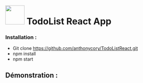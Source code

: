 # <img width="60" src="https://upload.wikimedia.org/wikipedia/commons/thumb/a/a7/React-icon.svg/1280px-React-icon.svg.png"> TodoList React App

### Installation :
- Git clone https://github.com/anthonycory/TodoListReact.git <br>
- npm install
- npm start

## Démonstration :

